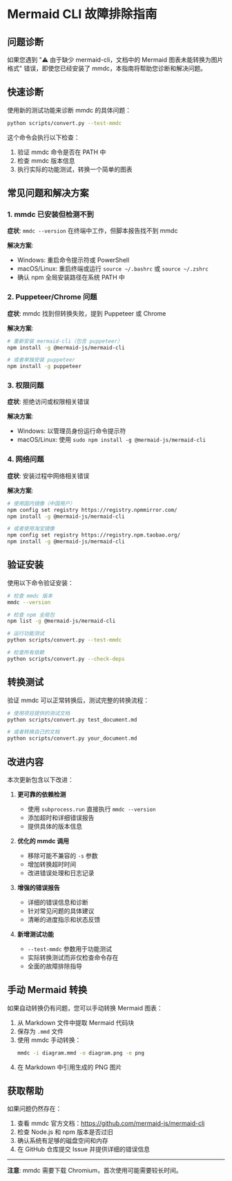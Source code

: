 # Mermaid CLI 故障排除指南

## 问题诊断

如果您遇到 "⚠️ 由于缺少 mermaid-cli，文档中的 Mermaid 图表未能转换为图片格式" 错误，即使您已经安装了 mmdc，本指南将帮助您诊断和解决问题。

## 快速诊断

使用新的测试功能来诊断 mmdc 的具体问题：

```bash
python scripts/convert.py --test-mmdc
```

这个命令会执行以下检查：
1. 验证 mmdc 命令是否在 PATH 中
2. 检查 mmdc 版本信息
3. 执行实际的功能测试，转换一个简单的图表

## 常见问题和解决方案

### 1. mmdc 已安装但检测不到

**症状**: `mmdc --version` 在终端中工作，但脚本报告找不到 mmdc

**解决方案**:
- Windows: 重启命令提示符或 PowerShell
- macOS/Linux: 重启终端或运行 `source ~/.bashrc` 或 `source ~/.zshrc`
- 确认 npm 全局安装路径在系统 PATH 中

### 2. Puppeteer/Chrome 问题

**症状**: mmdc 找到但转换失败，提到 Puppeteer 或 Chrome

**解决方案**:
```bash
# 重新安装 mermaid-cli（包含 puppeteer）
npm install -g @mermaid-js/mermaid-cli

# 或者单独安装 puppeteer
npm install -g puppeteer
```

### 3. 权限问题

**症状**: 拒绝访问或权限相关错误

**解决方案**:
- Windows: 以管理员身份运行命令提示符
- macOS/Linux: 使用 `sudo npm install -g @mermaid-js/mermaid-cli`

### 4. 网络问题

**症状**: 安装过程中网络相关错误

**解决方案**:
```bash
# 使用国内镜像（中国用户）
npm config set registry https://registry.npmmirror.com/
npm install -g @mermaid-js/mermaid-cli

# 或者使用淘宝镜像
npm config set registry https://registry.npm.taobao.org/
npm install -g @mermaid-js/mermaid-cli
```

## 验证安装

使用以下命令验证安装：

```bash
# 检查 mmdc 版本
mmdc --version

# 检查 npm 全局包
npm list -g @mermaid-js/mermaid-cli

# 运行功能测试
python scripts/convert.py --test-mmdc

# 检查所有依赖
python scripts/convert.py --check-deps
```

## 转换测试

验证 mmdc 可以正常转换后，测试完整的转换流程：

```bash
# 使用项目提供的测试文档
python scripts/convert.py test_document.md

# 或者转换自己的文档
python scripts/convert.py your_document.md
```

## 改进内容

本次更新包含以下改进：

1. **更可靠的依赖检测**
   - 使用 `subprocess.run` 直接执行 `mmdc --version`
   - 添加超时和详细错误报告
   - 提供具体的版本信息

2. **优化的 mmdc 调用**
   - 移除可能不兼容的 `-s` 参数
   - 增加转换超时时间
   - 改进错误处理和日志记录

3. **增强的错误报告**
   - 详细的错误信息和诊断
   - 针对常见问题的具体建议
   - 清晰的进度指示和状态反馈

4. **新增测试功能**
   - `--test-mmdc` 参数用于功能测试
   - 实际转换测试而非仅检查命令存在
   - 全面的故障排除指导

## 手动 Mermaid 转换

如果自动转换仍有问题，您可以手动转换 Mermaid 图表：

1. 从 Markdown 文件中提取 Mermaid 代码块
2. 保存为 `.mmd` 文件
3. 使用 mmdc 手动转换：
   ```bash
   mmdc -i diagram.mmd -o diagram.png -e png
   ```
4. 在 Markdown 中引用生成的 PNG 图片

## 获取帮助

如果问题仍然存在：

1. 查看 mmdc 官方文档：https://github.com/mermaid-js/mermaid-cli
2. 检查 Node.js 和 npm 版本是否过旧
3. 确认系统有足够的磁盘空间和内存
4. 在 GitHub 仓库提交 Issue 并提供详细的错误信息

---

**注意**: mmdc 需要下载 Chromium，首次使用可能需要较长时间。
